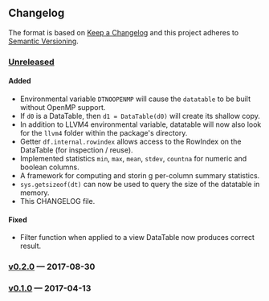 ## Changelog
The format is based on [Keep a Changelog](http://keepachangelog.com/)
and this project adheres to [Semantic Versioning](http://semver.org/).

### [Unreleased](https://github.com/h2oai/datatable/compare/v0.2.0...HEAD)
#### Added
- Environmental variable `DTNOOPENMP` will cause the `datatable` to be built without OpenMP support.
- If `d0` is a DataTable, then `d1 = DataTable(d0)` will create its shallow copy.
- In addition to LLVM4 environmental variable, datatable will now also look for the `llvm4` folder
  within the package's directory.
- Getter `df.internal.rowindex` allows access to the RowIndex on the DataTable (for inspection / reuse).
- Implemented statistics `min`, `max`, `mean`, `stdev`, `countna` for numeric and boolean columns.
- A framework for computing and storin g per-column summary statistics.
- `sys.getsizeof(dt)` can now be used to query the size of the datatable in memory.
- This CHANGELOG file.

#### Fixed
- Filter function when applied to a view DataTable now produces correct result.

### [v0.2.0](https://github.com/h2oai/datatable/compare/v0.2.0...v0.1.0) — 2017-08-30

### [v0.1.0](https://github.com/h2oai/datatable/tree/v0.1.0) — 2017-04-13
